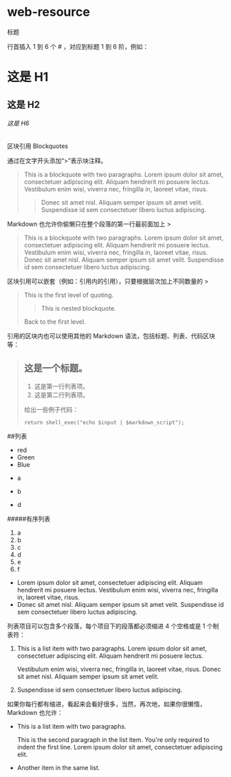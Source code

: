 # web-resource
标题

行首插入 1 到 6 个 # ，对应到标题 1 到 6 阶，例如：
# 这是 H1 
## 这是 H2 
###### 这是 H6


区块引用 Blockquotes

通过在文字开头添加“>”表示块注释。

> This is a blockquote with two paragraphs. Lorem ipsum dolor sit amet, 
> consectetuer adipiscing elit. Aliquam hendrerit mi posuere lectus. 
> Vestibulum enim wisi, viverra nec, fringilla in, laoreet vitae, risus. 
> > Donec sit amet nisl. Aliquam semper ipsum sit amet velit. Suspendisse 
> id sem consectetuer libero luctus adipiscing.

Markdown 也允许你偷懒只在整个段落的第一行最前面加上 >

> This is a blockquote with two paragraphs. Lorem ipsum dolor sit amet, consectetuer adipiscing elit. Aliquam hendrerit mi posuere lectus. Vestibulum enim wisi, viverra nec, fringilla in, laoreet vitae, risus. 
> Donec sit amet nisl. Aliquam semper ipsum sit amet velit. Suspendisse id sem consectetuer libero luctus adipiscing.

区块引用可以嵌套（例如：引用内的引用），只要根据层次加上不同数量的 >
> This is the first level of quoting. 
> 
> > This is nested blockquote. 
> 
> Back to the first level.

引用的区块内也可以使用其他的 Markdown 语法，包括标题、列表、代码区块等：
> ## 这是一个标题。
> 
> 1.   这是第一行列表项。
> 2.   这是第二行列表项。
> 
> 给出一些例子代码：
> 
>     return shell_exec("echo $input | $markdown_script");

##列表

* red
* Green
* Blue
- a
* b
+ d

#####有序列表
1. a
2. b
3. c
4. d
5. e
6. f

*   Lorem ipsum dolor sit amet, consectetuer adipiscing elit. 
    Aliquam hendrerit mi posuere lectus. Vestibulum enim wisi, viverra nec, fringilla in, laoreet vitae, risus. 
*   Donec sit amet nisl. Aliquam semper ipsum sit amet velit. 
    Suspendisse id sem consectetuer libero luctus adipiscing.


列表项目可以包含多个段落，每个项目下的段落都必须缩进 4 个空格或是 1 个制表符：

1.  This is a list item with two paragraphs. Lorem ipsum dolor
    sit amet, consectetuer adipiscing elit. Aliquam hendrerit
    mi posuere lectus.

    Vestibulum enim wisi, viverra nec, fringilla in, laoreet
    vitae, risus. Donec sit amet nisl. Aliquam semper ipsum
    sit amet velit.

2.  Suspendisse id sem consectetuer libero luctus adipiscing.


如果你每行都有缩进，看起来会看好很多，当然，再次地，如果你很懒惰，Markdown 也允许：
*   This is a list item with two paragraphs.

    This is the second paragraph in the list item. You're
only required to indent the first line. Lorem ipsum dolor
sit amet, consectetuer adipiscing elit.

*   Another item in the same list.
